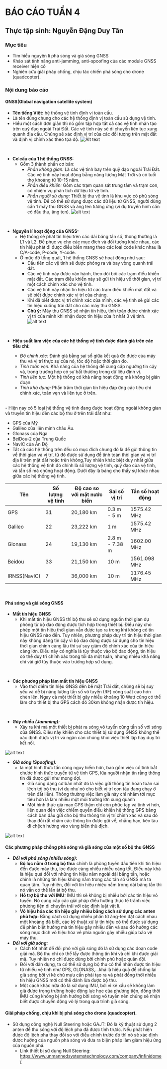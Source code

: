 # BÁO CÁO TUẦN 4
## Thực tập sinh: Nguyễn Đặng Duy Tân

### **Mục tiêu**
- Tìm hiểu nguyên lí phá sóng và giả sóng GNSS
- Khảo sát tính năng anti-jamming, anti-spoofing của các module GNSS receiver hiện có
- Nghiên cứu giải pháp chống, chịu tác chiến phá sóng cho drone (quadcopter). 

### **Nội dung báo cáo**
#### **GNSS(Global navigation satellite system)**
- **Tên tiếng Việt:** hệ thống vệ tinh định vị toàn cầu.
- Là tên dùng chung cho các hệ thống định vị toàn cầu sử dụng vệ tinh.
- Hiểu một cách đơn giản thì nó gồm tập hợp tất cả các vệ tinh nhân tạo trên quỹ đạo ngoài Trái Đất. Các vệ tinh này sẽ di chuyển liên tục xung quanh địa cầu. Chúng sẽ xác định vị trí của các đối tượng trên mặt đất và định vị chính xác theo tọa độ.
 <img
  src="https://csurvey.vn/img/uploads/images/GNSS-la-gi-1.jpg"
  alt="Alt text"
  title="Optional title"
  style="display: inline-block; margin: 0 auto; max-width: 300px">
<br>

- **Cơ cấu của 1 hệ thống GNSS:**
  - Gồm 3 thành phần cơ bản:
    - *Phần không gian:* Là các vệ tinh bay trên quỹ đạo ngoài Trái Đất. Các vệ tinh này hoạt động bằng năng lượng Mặt Trời và có tuổi thọ khoảng từ 10-15 năm.
    - *Phần điều khiển:* Gồm các trạm quan sát trung tâm và trạm con, có nhiệm vụ phân tích dữ liệu từ vệ tinh.
    - *Phần người sử dụng:* Thiết bị thu vệ tinh là khu vực có phủ sóng vệ tinh. Để có thể sử dụng được các dữ liệu từ GNSS, người dùng cần 1 máy thu GNSS và ăng ten tương ứng (ví dụ truyền hình cần có đầu thu, ăng ten).
![alt text](https://www.researchgate.net/profile/Ruben-Ferre/publication/339473727/figure/fig1/AS:862392992952320@1582621920170/GNSS-Segments-in-GPS-Image-taken-from-ER17.png)
<br>

- **Nguyên lí hoạt động của GNSS:**
    - Hệ thống sẽ phát tín hiệu trên các dải băng tần số, thông thường là L1 và L2. Để phục vụ cho các mục đích và đối tượng khác nhau, các tín hiệu phát đi được điều biến mang theo các loại code khác nhau là C/A-code, P-code, Y-code.
    - Ở mức độ tổng quát, 1 hệ thống GNSS sẽ hoạt động như sau:
      - Đầu tiên các vệ tinh sẽ được phóng ra và bay vòng quanh trái đất.
      - Các vệ tinh này được vận hành, theo dõi bởi các trạm điều khiển mặt đất. Các trạm điều khiển này sẽ gửi tín hiệu về thời gian, vị trí một cách chính xác cho vệ tinh.
      - Các vệ tinh này nhận tín hiệu từ các trạm điều khiển mặt đất và sẽ biết được chính xác vị trí của chúng.
      - Khi đã biết được vị trí chính xác của mình, các vệ tinh sẽ gửi các tín hiệu xuống trái đất cho các máy thu GNSS.
      - **Chú ý:** Máy thu GNSS sẽ nhận tín hiệu, tính toán được chính xác vị trí của mình khi nhận được tín hiệu của ít nhất 3 vệ tinh.
![alt text](https://talks.navixy.com/wp-content/uploads/2020/06/gps_system_how_it_works1.png)
<br>

- **Hiệu suất làm việc của các hệ thống vệ tinh được đánh giá trên các tiêu chí:**

  - *Độ chính xác:* Đánh giá bằng sai số giữa kết quả đo được của máy thu và vị trí thực sự của nó, tốc độ hoặc thời gian đo.
  - *Tính toàn vẹn:* Khả năng của hệ thống để cung cấp ngưỡng tin cậy và, trong trường hợp có sự bất thường trong dữ liệu định vị.
  - *Tính liên tục:* Một hệ thống có khả năng hoạt động mà không bị gián đoạn
  - *Tính khả dụng:* Phần trăm thời gian tín hiệu đáp ứng các tiêu chí chính xác, toàn vẹn và liên tục ở trên.
<br>
- Hiện nay có 5 loại hệ thống vệ tinh đang được hoạt động ngoài không gian và truyền tín hiệu đến các bộ thu ở trên trái đất như:

  - GPS của Mỹ
  - Galileo của liên minh châu Âu.
  - Glonass của Nga
  - BeiDou-2 của Trung Quốc
  - NavIC của Ấn Độ
- Tất cả các hệ thống trên đều có mục đích chung đó là để gửi thông tin về thời gian và vị trí, từ đó được sử dụng để tính toán thời gian và vị trí địa lí trên mặt đất hoặc trên không.Tuy nhiên khác biệt duy nhất giữa các hệ thống vệ tinh đó chính là số lượng vệ tinh, quỹ đạo của vệ tinh, và tần số mà chúng hoạt động. Dưới đây là bảng cho thấy sự khác nhau giữa các hệ thống vệ tinh.

| Tên | Số lượng vệ tinh | Độ cao so với mặt nước biển | Sai số vị trí | Tần số hoạt động |
| ------------- | ----------------- | -------------| ----------------- |---------------|
| GPS | 31 | 20,180 km | 0.3 m - 5 m | 1575.42 MHz|
|Galileo|22|23,222 km|1 m|1575.42 MHz|
|Glonass|24|19,130 km|2.8 m - 7.38 m|1602.00 MHz|
|Beidou|33|21,150 km|10 m|1561.098 MHz|
|IRNSS(NavIC)|7|36,000 km|10 m|1176.45 MHz|

<br>

#### Phá sóng và giả sóng GNSS

- **Mất tín hiệu GNSS**
    - Khi mất tín hiệu GNSS thì bộ thu sẽ sử dụng nguồn thời gian dự phòng từ bộ dao động được tích hợp trong thiết bị. Điều này cho phép một tín hiệu thời gian vẫn được tạo ra trong khi không có tín hiệu GNSS nào đến. Tuy nhiên, phương pháp duy trì tín hiệu thời gian này không đáng tin cậy vì bộ dao động được sử dụng cho tín hiệu thời gian chính càng lâu thì sự suy giảm độ chính xác của tín hiệu càng lớn. Điều này có nghĩa là tùy thuộc vào bộ dao động, tín hiệu có thể duy trì chính xác trong tối đa một tuần, nhưng nhiều khả năng chỉ vài giờ tùy thuộc vào trường hợp sử dụng.
<br>

- **Các phương pháp làm mất tín hiệu GNSS**
  - Vào thời điểm tín hiệu GNSS đến bề mặt Trái đất, chúng sẽ bị suy yếu và dễ bị năng lượng tần số vô tuyến (RF) công suất cao hơn chèn lên. Ngay cả một thiết bị gây nhiễu khoảng 10 Watt cũng có thể làm cho thiết bị thu GPS cách đó 30km không nhận được tín hiệu.
<br>

  - ***Gây nhiễu (Jamming):***
    - Xảy ra khi mà một thiết bị phát ra sóng vô tuyến cùng tần số với sóng của GNSS. Điều này khiến cho các thiết bị sử dụng GNSS không thể xác định được vị trí và ngăn cản chúng khỏi việc thiết lập hay duy trì kết nối.

![alt text](https://encrypted-tbn0.gstatic.com/images?q=tbn:ANd9GcTHFRhQtqfSJVlsa7eUU5VBM2_YzZJ2KH9eontFMIkPgxxr7tpOjjei9d30qpSd7MUYV_Q&usqp=CAU)
<br>
  - ***Giả sóng (Spoofing):***
    -  là một hình thức tấn công nguy hiểm hơn, bao gồm việc cố tình bắt chước hình thức truyền từ vệ tinh GPS, lừa người nhận tin rằng thông tin đã được gửi như mong đợi. 
       -  Giả sóng dạng cơ bản nhất đó là việc gửi thông tin hoàn toàn sai lệch tới bộ thu (ví dụ như nó cho biết vị trí con tàu đang chạy ở trên đất liền). Thông thường việc làm giả này chỉ nhắm tới mục tiêu hơn là làm nhiễu một môi trường lớn xung quanh
       -  Một hình thức giả mạo GPS thậm chí còn phức tạp và tinh vi hơn, liên quan đến việc chiếm quyền điều khiển hệ thống GPS bằng cách ban đầu gửi cho bộ thu thông tin vị trí chính xác và sau đó thay đổi rất chậm các thông tin được gửi về, chẳng hạn, kéo tàu đi chệch hướng vào vùng biển thù địch.

![alt text](https://www.researchgate.net/profile/Ebrahim-Shafiee/publication/352935771/figure/fig3/AS:994607743651849@1614144373417/A-GPS-spoofing-scenario-Spoofer-tries-to-deviate-UAV-from-the-main-trajectory.png) 
<br>
#### Các phương pháp chống phá sóng và giả sóng của một số bộ thu GNSS
  - ***Đối với phá sóng (nhiễu sóng):***
    - **Bộ lọc nằm ở trong bộ thu:** chính là phòng tuyến đầu tiên khi tín hiệu đến được máy thu, lọc được càng nhiều nhiễu càng tốt. Điều này khá là hiệu quả đối với những tín hiệu nằm ngoài dải băng tần, hoặc chính là những tín hiệu không nằm trong các tần số GNSS mà ta quan tâm. Tuy nhiên, đối với tín hiệu nhiệu nằm trong dải băng tần thì nó vẫn có thể lấn át bộ thu.
    - **Hỗ trợ bộ thu với IMU:** IMU thì sẽ không bị nhiễu bởi các tín hiệu vô tuyến. Nó cung cấp các giải pháp điều hướng thực tế tránh việc phương tiện di chuyển trái với các định luật vật lí.
    - **Vô hiệu hóa các tín hiệu gây nhiễu bằng cách sử dụng các anten phù hợp:** Bằng cách sử dụng nhiều phần tử ăng-ten đặt cách nhau một khoảng đã biết, các kỹ thuật xử lý tín hiệu có thể được sử dụng để phân biệt hướng mà tín hiệu gây nhiễu đến và sau đó hướng các sóng mục đích vô hiệu hóa về phía nguồn gây nhiễu giúp bảo vệ máy thu.
  - ***Đối với giả sóng:***
    - Cách tốt nhất để đối phó với giả sóng đó là sử dụng các đoạn code giải mã. Bộ thu chỉ có thể lấy được thông tin khi và chỉ khi được giải mã. Tuy nhiên nó chỉ được dùng bởi chính phủ hoặc quân đội.
    - Đối với dân dụng, ta có thể sử dụng bộ thu có thể nhận được tín hiệu từ nhiều vệ tinh như GPS, GLONASS,...khá là hiệu quả để chống lại giả sóng bởi vì kẻ chủ mưu cần phải tạo ra và phát đồng thời nhiều tín hiệu GNSS mới có thể đánh lừa được bộ thu.
    - Một cách khác nữa đó là sử dụng IMU, bởi vì kẻ xấu sẽ không làm giả được trọng trường hoặc động lực học của phương tiện, đồng thời IMU cũng không bị ảnh hưởng bởi sóng vô tuyến nên chúng sẽ nhận biết được chuyển động vô lý trong quá trình giả sóng.


#### Giải pháp chống, chịu khi bị phá sóng cho drone (quadcopter). 
  - Sử dụng công nghệ Null Steering hoặc GAJT: Đó là kỹ thuật sử dụng 2 anten để thu sóng với độ lệch pha đã được tính trước. Nếu phát hiện được độ lệch pha thay đổi so với điều chỉnh trước đó thì nó sẽ xác định được hướng của nguồn phá sóng và đưa ra biện pháp làm giảm hiệu ứng của nguồn phá.
    - Link thiết bị sử dụng Null Steering: https://www.unmannedsystemstechnology.com/company/infinidome/ 

